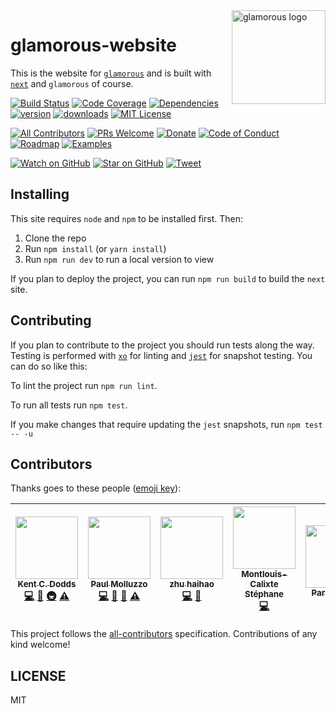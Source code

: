 <img src="https://github.com/paypal/glamorous/raw/master/other/logo/full.png" alt="glamorous logo" title="glamorous" align="right" width="150" height="150" />

# glamorous-website

This is the website for [`glamorous`](https://github.com/paypal/glamorous/) and is built with [`next`](https://github.com/zeit/next.js) and `glamorous` of course.

[![Build Status][build-badge]][build]
[![Code Coverage][coverage-badge]][coverage]
[![Dependencies][dependencyci-badge]][dependencyci]
[![version][version-badge]][package]
[![downloads][downloads-badge]][npm-stat]
[![MIT License][license-badge]][LICENSE]

[![All Contributors](https://img.shields.io/badge/all_contributors-6-orange.svg?style=flat-square)](#contributors)
[![PRs Welcome][prs-badge]][prs]
[![Donate][donate-badge]][donate]
[![Code of Conduct][coc-badge]][coc]
[![Roadmap][roadmap-badge]][roadmap]
[![Examples][examples-badge]][examples]

[![Watch on GitHub][github-watch-badge]][github-watch]
[![Star on GitHub][github-star-badge]][github-star]
[![Tweet][twitter-badge]][twitter]

## Installing

This site requires `node` and `npm` to be installed first. Then:

1. Clone the repo
2. Run `npm install` (or `yarn install`)
3. Run `npm run dev` to run a local version to view

If you plan to deploy the project, you can run `npm run build` to build the `next` site.

## Contributing

If you plan to contribute to the project you should run tests along the way. Testing is performed with [`xo`](https://github.com/sindresorhus/xo) for linting and [`jest`](https://github.com/facebook/jest) for snapshot testing. You can do so like this:

To lint the project run `npm run lint`.

To run all tests run `npm test`.

If you make changes that require updating the `jest` snapshots, run `npm test -- -u`

## Contributors

Thanks goes to these people ([emoji key][emojis]):

<!-- ALL-CONTRIBUTORS-LIST:START - Do not remove or modify this section -->
| [<img src="https://avatars.githubusercontent.com/u/1500684?v=3" width="100px;"/><br /><sub>Kent C. Dodds</sub>](https://kentcdodds.com)<br />[💻](https://github.com/kentcdodds/glamorous-website/commits?author=kentcdodds "Code") [📖](https://github.com/kentcdodds/glamorous-website/commits?author=kentcdodds "Documentation") [🚇](#infra-kentcdodds "Infrastructure (Hosting, Build-Tools, etc)") [⚠️](https://github.com/kentcdodds/glamorous-website/commits?author=kentcdodds "Tests") | [<img src="https://avatars0.githubusercontent.com/u/737065?v=3" width="100px;"/><br /><sub>Paul Molluzzo</sub>](https://paul.molluzzo.com)<br />[💻](https://github.com/kentcdodds/glamorous-website/commits?author=paulmolluzzo "Code") [📖](https://github.com/kentcdodds/glamorous-website/commits?author=paulmolluzzo "Documentation") [👀](#review-paulmolluzzo "Reviewed Pull Requests") [⚠️](https://github.com/kentcdodds/glamorous-website/commits?author=paulmolluzzo "Tests") | [<img src="https://avatars0.githubusercontent.com/u/11924130?v=3" width="100px;"/><br /><sub>zhu haihao</sub>](http://liadbiz.github.io)<br />[💻](https://github.com/kentcdodds/glamorous-website/commits?author=liadbiz "Code") [📖](https://github.com/kentcdodds/glamorous-website/commits?author=liadbiz "Documentation") | [<img src="https://avatars0.githubusercontent.com/u/3509412?v=3" width="100px;"/><br /><sub>Montlouis-Calixte Stéphane</sub>](http://sbydesign.fr)<br />[💻](https://github.com/kentcdodds/glamorous-website/commits?author=bulby97 "Code") | [<img src="https://avatars2.githubusercontent.com/u/3619527?v=3" width="100px;"/><br /><sub>Parvez Kose</sub>](http://parvezk.github.io/)<br /> | [<img src="https://avatars3.githubusercontent.com/u/23551907?v=3" width="100px;"/><br /><sub>William I. Olojede</sub>](http://william.ng/)<br /> |
| :---: | :---: | :---: | :---: | :---: | :---: |
<!-- ALL-CONTRIBUTORS-LIST:END -->

This project follows the [all-contributors][all-contributors] specification.
Contributions of any kind welcome!

## LICENSE

MIT

[npm]: https://www.npmjs.com/
[node]: https://nodejs.org
[build-badge]: https://img.shields.io/travis/kentcdodds/glamorous-website.svg?style=flat-square
[build]: https://travis-ci.org/kentcdodds/glamorous-website
[coverage-badge]: https://img.shields.io/codecov/c/github/kentcdodds/glamorous-website.svg?style=flat-square
[coverage]: https://codecov.io/github/kentcdodds/glamorous-website
[dependencyci-badge]: https://dependencyci.com/github/kentcdodds/glamorous-website/badge?style=flat-square
[dependencyci]: https://dependencyci.com/github/kentcdodds/glamorous-website
[version-badge]: https://img.shields.io/npm/v/glamorous-website.svg?style=flat-square
[package]: https://www.npmjs.com/package/glamorous-website
[downloads-badge]: https://img.shields.io/npm/dm/glamorous-website.svg?style=flat-square
[npm-stat]: http://npm-stat.com/charts.html?package=glamorous-website&from=2016-04-01
[license-badge]: https://img.shields.io/npm/l/glamorous-website.svg?style=flat-square
[license]: https://github.com/kentcdodds/glamorous-website/blob/master/LICENSE
[prs-badge]: https://img.shields.io/badge/PRs-welcome-brightgreen.svg?style=flat-square
[prs]: http://makeapullrequest.com
[donate-badge]: https://img.shields.io/badge/$-support-green.svg?style=flat-square
[donate]: http://kcd.im/donate
[coc-badge]: https://img.shields.io/badge/code%20of-conduct-ff69b4.svg?style=flat-square
[coc]: https://github.com/kentcdodds/glamorous-website/blob/master/CODE_OF_CONDUCT.MD
[roadmap-badge]: https://img.shields.io/badge/%F0%9F%93%94-roadmap-CD9523.svg?style=flat-square
[roadmap]: https://github.com/kentcdodds/glamorous-website/blob/master/other/ROADMAP.md
[examples-badge]: https://img.shields.io/badge/%F0%9F%92%A1-examples-8C8E93.svg?style=flat-square
[examples]: https://github.com/kentcdodds/glamorous-website/blob/master/other/EXAMPLES.md
[github-watch-badge]: https://img.shields.io/github/watchers/kentcdodds/glamorous-website.svg?style=social
[github-watch]: https://github.com/kentcdodds/glamorous-website/watchers
[github-star-badge]: https://img.shields.io/github/stars/kentcdodds/glamorous-website.svg?style=social
[github-star]: https://github.com/kentcdodds/glamorous-website/stargazers
[twitter]: https://twitter.com/intent/tweet?text=Check%20out%20glamorous-website!%20https://github.com/kentcdodds/glamorous-website%20%F0%9F%91%8D
[twitter-badge]: https://img.shields.io/twitter/url/https/github.com/kentcdodds/glamorous-website.svg?style=social
[emojis]: https://github.com/kentcdodds/all-contributors#emoji-key
[all-contributors]: https://github.com/kentcdodds/all-contributors
